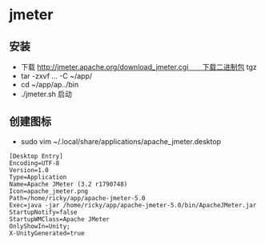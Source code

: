 # jmeter

## 安装
* 下载 http://jmeter.apache.org/download_jmeter.cgi　　下载二进制包 tgz
* tar -zxvf ... -C ~/app/
* cd ~/app/ap../bin
* ./jmeter.sh 启动

## 创建图标
* sudo vim ~/.local/share/applications/apache_jmeter.desktop
```
[Desktop Entry]
Encoding=UTF-8
Version=1.0
Type=Application
Name=Apache JMeter (3.2 r1790748)
Icon=apache_jmeter.png
Path=/home/ricky/app/apache-jmeter-5.0
Exec=java -jar /home/ricky/app/apache-jmeter-5.0/bin/ApacheJMeter.jar
StartupNotify=false
StartupWMClass=Apache JMeter
OnlyShowIn=Unity;
X-UnityGenerated=true
```